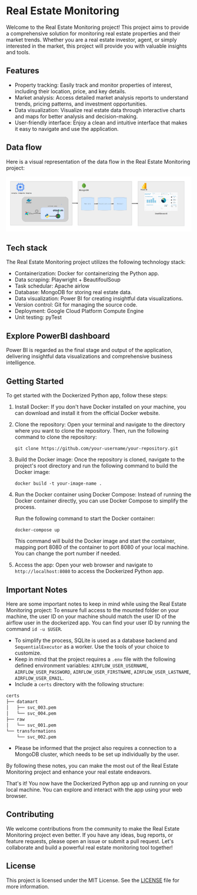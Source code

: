 # Real Estate Monitoring

Welcome to the Real Estate Monitoring project! This project aims to provide a comprehensive solution for monitoring real estate properties and their market trends. Whether you are a real estate investor, agent, or simply interested in the market, this project will provide you with valuable insights and tools.

## Features

- Property tracking: Easily track and monitor properties of interest, including their location, price, and key details.
- Market analysis: Access detailed market analysis reports to understand trends, pricing patterns, and investment opportunities.
- Data visualization: Visualize real estate data through interactive charts and maps for better analysis and decision-making.
- User-friendly interface: Enjoy a clean and intuitive interface that makes it easy to navigate and use the application.

## Data flow
Here is a visual representation of the data flow in the Real Estate Monitoring project:

![Data Flow](screenshots/data_flow.png)

## Tech stack
The Real Estate Monitoring project utilizes the following technology stack:
- Containerization: Docker for containerizing the Python app.
- Data scraping: Playwright + BeautifoulSoup
- Task schedular: Apache airlow
- Database: MongoDB for storing real estate data.
- Data visualization: Power BI for creating insightful data visualizations.
- Version control: Git for managing the source code.
- Deployment: Google Cloud Platform Compute Engine
- Unit testing: pyTest

## Explore PowerBI dashboard
Power BI is regarded as the final stage and output of the application, delivering insightful data visualizations and comprehensive business intelligence.

## Getting Started

To get started with the Dockerized Python app, follow these steps:

1. Install Docker: If you don't have Docker installed on your machine, you can download and install it from the official Docker website.

2. Clone the repository: Open your terminal and navigate to the directory where you want to clone the repository. Then, run the following command to clone the repository:

    ```
    git clone https://github.com/your-username/your-repository.git
    ```

3. Build the Docker image: Once the repository is cloned, navigate to the project's root directory and run the following command to build the Docker image:

    ```
    docker build -t your-image-name .
    ```

4. Run the Docker container using Docker Compose: Instead of running the Docker container directly, you can use Docker Compose to simplify the process. 

    Run the following command to start the Docker container:

    ```
    docker-compose up
    ```

    This command will build the Docker image and start the container, mapping port 8080 of the container to port 8080 of your local machine. You can change the port number if needed.

5. Access the app: Open your web browser and navigate to `http://localhost:8080` to access the Dockerized Python app.

## Important Notes

Here are some important notes to keep in mind while using the Real Estate Monitoring project:
To ensure full access to the mounted folder on your machine, the user ID on your machine should match the user ID of the airflow user in the dockerized app. You can find your user ID by running the command `id -u $USER`.

- To simplify the process, SQLite is used as a database backend and `SequentialExecutor` as a worker. Use the tools of your choice to customize.
- Keep in mind that the project requires a `.env` file with the following defined environment variables: `AIRFLOW_USER_USERNAME`, `AIRFLOW_USER_PASSWORD`, `AIRFLOW_USER_FIRSTNAME`, `AIRFLOW_USER_LASTNAME`, `AIRFLOW_USER_EMAIL`.
- Include a `certs` directory with the following structure:
```
certs
├── datamart
│   ├── svc_003.pem
│   └── svc_004.pem
├── raw
│   └── svc_001.pem
└── transformations
    └── svc_002.pem
```
- Please be informed that the project also requires a connection to a MongoDB cluster, which needs to be set up individually by the user.


By following these notes, you can make the most out of the Real Estate Monitoring project and enhance your real estate endeavors.


That's it! You now have the Dockerized Python app up and running on your local machine. You can explore and interact with the app using your web browser.



## Contributing

We welcome contributions from the community to make the Real Estate Monitoring project even better. If you have any ideas, bug reports, or feature requests, please open an issue or submit a pull request. Let's collaborate and build a powerful real estate monitoring tool together!

## License

This project is licensed under the MIT License. See the [LICENSE](LICENSE) file for more information.
